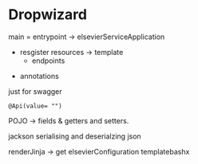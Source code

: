 # Dropwizard

main = entrypoint -> elsevierServiceApplication
* resgister resources ->  template
  * endpoints

- annotations

just for swagger
```
@Api(value= "")
```

POJO -> fields & getters and setters.

jackson serialising and deserialzing json

renderJinja -> get elsevierConfiguration templatebashx    